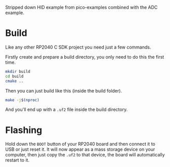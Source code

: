 Stripped down HID example from pico-examples combined with the ADC example.

# Build
Like any other RP2040 C SDK project you need just a few commands.

Firstly create and prepare a build directory, you only need to do this the first time.
```bash
mkdir build
cd build
cmake ..
```

Then you can just build like this (inside the build folder).
```bash
make -j$(nproc)
```

And you'll end up with a `.uf2` file inside the build directory.

# Flashing
Hold down the `BOOT` button of your RP2040 board and then connect it to USB or just reset it.
It will now appear as a mass storage device on your computer, then just copy the `.uf2` to that device, the board will automatically restart to it.
